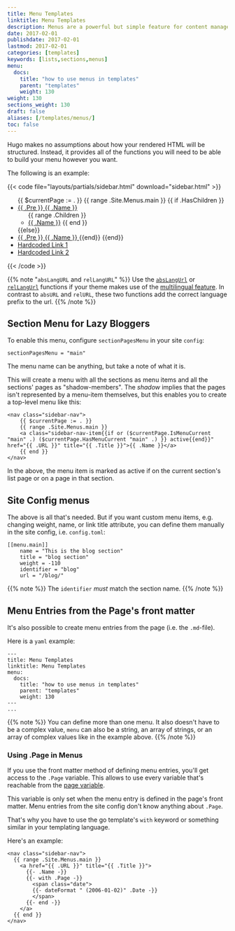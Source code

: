 ```yaml
---
title: Menu Templates
linktitle: Menu Templates
description: Menus are a powerful but simple feature for content management but can be easily manipulated in your templates to meet your design needs.
date: 2017-02-01
publishdate: 2017-02-01
lastmod: 2017-02-01
categories: [templates]
keywords: [lists,sections,menus]
menu:
  docs:
    title: "how to use menus in templates"
    parent: "templates"
    weight: 130
weight: 130
sections_weight: 130
draft: false
aliases: [/templates/menus/]
toc: false
---
```


Hugo makes no assumptions about how your rendered HTML will be
structured. Instead, it provides all of the functions you will need to be
able to build your menu however you want.

The following is an example:

{{< code file="layouts/partials/sidebar.html" download="sidebar.html" >}}
<!-- sidebar start -->
<aside>
  <ul>
    {{ $currentPage := . }}
    {{ range .Site.Menus.main }}
      {{ if .HasChildren }}
        <li class="{{ if $currentPage.HasMenuCurrent "main" . }}active{{ end }}">
          <a href="#">
            {{ .Pre }}
            <span>{{ .Name }}</span>
          </a>
          <ul class="sub-menu">
            {{ range .Children }}
              <li class="{{ if $currentPage.IsMenuCurrent "main" . }}active{{ end }}">
                <a href="{{ .URL }}">{{ .Name }}</a>
            {{ end }}
          </ul>
      {{else}}
        <li>
          <a href="{{.URL}}" {{ if .Target }} target="{{ .Target }}" {{ end }} >
            {{ .Pre }}
            <span>{{ .Name }}</span>
          </a>
      {{end}}
    {{end}}
    <li>
      <a href="#" target="blank">Hardcoded Link 1</a>
    <li>
      <a href="#" target="blank">Hardcoded Link 2</a>
  </ul>
</aside>
{{< /code >}}

{{% note "`absLangURL` and `relLangURL`" %}}
Use the [`absLangUrl`](/functions/abslangurl) or [`relLangUrl`](/functions/rellangurl) functions if your theme makes use of the [multilingual feature](/content-management/multilingual/). In contrast to `absURL` and `relURL`, these two functions add the correct language prefix to the url.
{{% /note %}}

## Section Menu for Lazy Bloggers

To enable this menu, configure `sectionPagesMenu` in your site `config`:

```
sectionPagesMenu = "main"
```

The menu name can be anything, but take a note of what it is.

This will create a menu with all the sections as menu items and all the sections' pages as "shadow-members". The _shadow_ implies that the pages isn't represented by a menu-item themselves, but this enables you to create a top-level menu like this:

```
<nav class="sidebar-nav">
    {{ $currentPage := . }}
    {{ range .Site.Menus.main }}
    <a class="sidebar-nav-item{{if or ($currentPage.IsMenuCurrent "main" .) ($currentPage.HasMenuCurrent "main" .) }} active{{end}}" href="{{ .URL }}" title="{{ .Title }}">{{ .Name }}</a>
    {{ end }}
</nav>
```

In the above, the menu item is marked as active if on the current section's list page or on a page in that section.


## Site Config menus

The above is all that's needed. But if you want custom menu items, e.g. changing weight, name, or link title attribute, you can define them manually in the site config, i.e. `config.toml`:

```
[[menu.main]]
    name = "This is the blog section"
    title = "blog section"
    weight = -110
    identifier = "blog"
    url = "/blog/"
```

{{% note %}}
The `identifier` *must* match the section name.
{{% /note %}}

## Menu Entries from the Page's front matter

It's also possible to create menu entries from the page (i.e. the `.md`-file).

Here is a `yaml` example:

```
---
title: Menu Templates
linktitle: Menu Templates
menu:
  docs:
    title: "how to use menus in templates"
    parent: "templates"
    weight: 130
---
...
```

{{% note %}}
You can define more than one menu. It also doesn't have to be a complex value,
`menu` can also be a string, an array of strings, or an array of complex values
like in the example above.
{{% /note %}}

### Using .Page in Menus

If you use the front matter method of defining menu entries, you'll get access to the `.Page` variable.
This allows to use every variable that's reachable from the [page variable](/variables/page/).

This variable is only set when the menu entry is defined in the page's front matter.
Menu entries from the site config don't know anything about `.Page`.

That's why you have to use the go template's `with` keyword or something similar in your templating language.

Here's an example:

```
<nav class="sidebar-nav">
  {{ range .Site.Menus.main }}
    <a href="{{ .URL }}" title="{{ .Title }}">
      {{- .Name -}}
      {{- with .Page -}}
        <span class="date">
        {{- dateFormat " (2006-01-02)" .Date -}}
        </span>
      {{- end -}}
    </a>
  {{ end }}
</nav>
```
